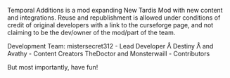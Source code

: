 Temporal Additions is a mod expanding New Tardis Mod with new content and integrations.
Reuse and republishment is allowed under conditions of credit of original developers with a link to the curseforge page, and not claiming to be the dev/owner of the mod/part of the team.

Development Team:
mistersecret312 - Lead Developer
ᐰ Destiny ᐰ and Avathy - Content Creators
TheDoctor and Monsterwaill - Contributors

But most importantly, have fun!
